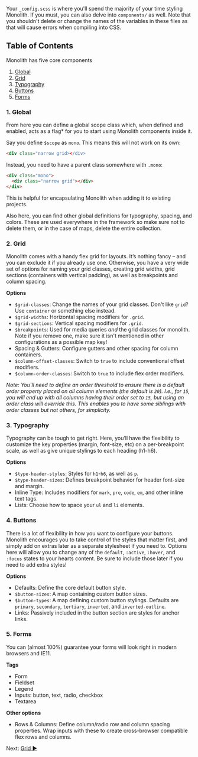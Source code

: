 Your `_config.scss` is where you'll spend the majority of your time styling Monolith. If you must, you can also delve into `components/` as well. Note that you shouldn't delete or change the names of the variables in these files as that will cause errors when compiling into CSS.

## Table of Contents
Monolith has five core components

1. [Global](#1-global)
2. [Grid](#2-grid)
3. [Typography](#3-typography)
4. [Buttons](#4-buttons)
5. [Forms](#5-forms)

### 1. Global

From here you can define a global scope class which, when defined and enabled, acts as a flag* for you to start using Monolith components inside it.

Say you define `$scope` as `mono`. This means this will not work on its own:

```html
<div class="narrow grid></div>
```

Instead, you need to have a parent class somewhere with `.mono`:

```html
<div class="mono">
  <div class="narrow grid"></div>
</div>
```

This is helpful for encapsulating Monolith when adding it to existing projects. 

Also here, you can find other global definitions for typography, spacing, and colors. These are used everywhere in the framework so make sure not to delete them, or in the case of maps, delete the entire collection.

### 2. Grid

Monolith comes with a handy flex grid for layouts. It’s nothing fancy – and you can exclude it if you already use one. Otherwise, you have a very wide set of options for naming your grid classes, creating grid widths, grid sections (containers with vertical padding), as well as breakpoints and column spacing.

**Options**

* `$grid-classes`: Change the names of your grid classes. Don't like `grid`? Use `container` or something else instead.
* `$grid-widths`: Horizontal spacing modifiers for `.grid`.
* `$grid-sections`: Vertical spacing modifiers for `.grid`.
* `$breakpoints`: Used for media queries _and_ the grid classes for monolith. Note if you remove one, make sure it isn't mentioned in other configurations as a possible map key!
* Spacing & Gutters: Configure gutters and other spacing for column containers.
* `$column-offset-classes`: Switch to `true` to include conventional offset modifiers.
* `$column-order-classes`: Switch to `true` to include flex order modifiers. 

_Note: You'll need to define an order threshold to ensure there is a default order property placed on all column elements (the default is `20`). I.e., for `15`, you will end up with all columns having their order set to `15`, but using an order class will override this. This enables you to have some siblings with order classes but not others, for simplicity._

### 3. Typography

Typography can be tough to get right. Here, you’ll have the flexibility to customize the key properties (margin, font-size, etc) on a per-breakpoint scale, as well as give unique stylings to each heading (h1-h6).

**Options**

* `$type-header-styles`: Styles for `h1`-`h6`, as well as `p`.
* `$type-header-sizes`: Defines breakpoint behavior for header font-size and margin.
* Inline Type: Includes modifiers for `mark`, `pre`, `code`, `em`, and other inline text tags.
* Lists: Choose how to space your `ul` and `li` elements.

### 4. Buttons

There is a lot of flexibility in how you want to configure your buttons. Monolith encourages you to take control of the styles that matter first, and simply add on extras later as a separate stylesheet if you need to. Options here will allow you to change any of the `default`, `:active`, `:hover`, and `:focus` states to your hearts content. Be sure to include those later if you need to add extra styles!

**Options**

* Defaults: Define the core default button style.
* `$button-sizes`: A map containing custom button sizes. 
* `$button-types`: A map defining custom button stylings. Defaults are `primary`, `secondary`, `tertiary`, `inverted`, and `inverted-outline`.
* Links: Passively included in the button section are styles for anchor links.

### 5. Forms

You can (almost 100%) guarantee your forms will look right in modern browsers and IE11.

**Tags**

* Form
* Fieldset
* Legend
* Inputs: button, text, radio, checkbox
* Textarea

**Other options**

* Rows & Columns: Define column/radio row and column spacing properties. Wrap inputs with these to create cross-browser compatible flex rows and columns.

Next: [Grid ►](grid)